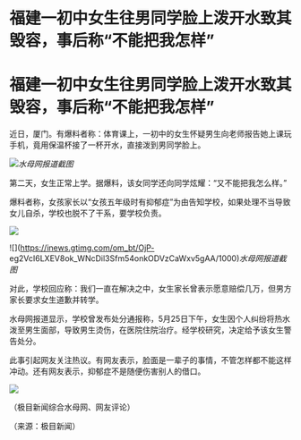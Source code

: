 # 福建一初中女生往男同学脸上泼开水致其毁容，事后称“不能把我怎样”

# 福建一初中女生往男同学脸上泼开水致其毁容，事后称“不能把我怎样”

近日，厦门。有爆料者称：体育课上，一初中的女生怀疑男生向老师报告她上课玩手机，竟用保温杯接了一杯开水，直接泼到男同学脸上。

![](https://inews.gtimg.com/om_bt/O0_FJ_EFAyHQIav6KhO9Oz5FaJmXOXCxjQ4eff03DkCMQAA/1000)_水母网报道截图_

第二天，女生正常上学。据爆料，该女同学还向同学炫耀：“又不能把我怎么样。”

爆料者称，女孩家长以“女孩五年级时有抑郁症”为由告知学校，如果处理不当导致女儿自杀，学校也脱不了干系，要学校负责。

![](https://inews.gtimg.com/om_bt/O7C6z6U3jYAx3X4dEMiYuqq7icuPCG6jnqIl_Lvy5t2cQAA/1000)

![](https://inews.gtimg.com/om_bt/OjP-
eg2VcI6LXEV8ok_WNcDil3Sfm54onkODVzCaWxv5gAA/1000)_水母网报道截图_

对此，学校回应称：我们一直在解决之中，女生家长曾表示愿意赔偿几万，但男方家长要求女生道歉并转学。

水母网报道显示，学校曾发布处分通报称，5月25日下午，女生因个人纠纷将热水泼至男生面部，导致男生烫伤，在医院住院治疗。经学校研究，决定给予该女生警告处分。

此事引起网友关注热议。有网友表示，脸面是一辈子的事情，不管怎样都不能这样冲动。还有网友表示，抑郁症不是随便伤害别人的借口。

![](https://inews.gtimg.com/om_bt/Oi_nIeXh832T_IndACPeD11UduDjZCMFGfCzMAKOHSFL4AA/1000)

（极目新闻综合水母网、网友评论）

（来源：极目新闻）

